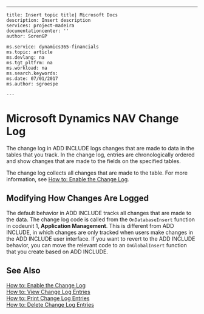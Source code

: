 ---
    title: Insert topic title| Microsoft Docs
    description: Insert description
    services: project-madeira
    documentationcenter: ''
    author: SorenGP

    ms.service: dynamics365-financials
    ms.topic: article
    ms.devlang: na
    ms.tgt_pltfrm: na
    ms.workload: na
    ms.search.keywords:
    ms.date: 07/01/2017
    ms.author: sgroespe

    ---
# Microsoft Dynamics NAV Change Log
The change log in ADD INCLUDE<!--[!INCLUDE[navnow](../ApplicationDesign/includes/navnow_md.md)]--> logs changes that are made to data in the tables that you track. In the change log, entries are chronologically ordered and show changes that are made to the fields on the specified tables.  
  
 The change log collects all changes that are made to the table. For more information, see [How to: Enable the Change Log](../SetupAndAdministration/how-to-enable-the-change-log.md).  
  
## Modifying How Changes Are Logged  
 The default behavior in ADD INCLUDE<!--[!INCLUDE[navnow](../ApplicationDesign/includes/navnow_md.md)]--> tracks all changes that are made to the data. The change log code is called from the `OnDatabaseInsert` function in codeunit 1, **Application Management**. This is different from ADD INCLUDE<!--[!INCLUDE[nav2009](../SetupAndAdministration/includes/nav2009_md.md)]-->, in which changes are only tracked when users make changes in the ADD INCLUDE<!--[!INCLUDE[navnow](../ApplicationDesign/includes/navnow_md.md)]--> user interface. If you want to revert to the ADD INCLUDE<!--[!INCLUDE[nav2009](../SetupAndAdministration/includes/nav2009_md.md)]--> behavior, you can move the relevant code to an `OnGlobalInsert` function that you create based on ADD INCLUDE<!--[!INCLUDE[nav2009](../SetupAndAdministration/includes/nav2009_md.md)]-->.  
  
## See Also  
 [How to: Enable the Change Log](../SetupAndAdministration/how-to-enable-the-change-log.md)   
 [How to: View Change Log Entries](../SetupAndAdministration/how-to-view-change-log-entries.md)   
 [How to: Print Change Log Entries](../SetupAndAdministration/how-to-print-change-log-entries.md)   
 [How to: Delete Change Log Entries](../SetupAndAdministration/how-to-delete-change-log-entries.md)